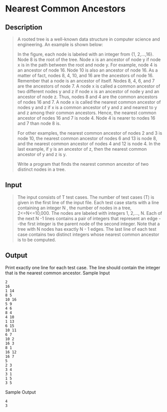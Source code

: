 # Nearest Common Ancestors

## **Description**

> A rooted tree is a well-known data structure in computer science and engineering. An example is shown below: 
>
> In the figure, each node is labeled with an integer from {1, 2,...,16}. Node 8 is the root of the tree. Node x is an ancestor of node y if node x is in the path between the root and node y. For example, node 4 is an ancestor of node 16. Node 10 is also an ancestor of node 16. As a matter of fact, nodes 8, 4, 10, and 16 are the ancestors of node 16. Remember that a node is an ancestor of itself. Nodes 8, 4, 6, and 7 are the ancestors of node 7. A node x is called a common ancestor of two different nodes y and z if node x is an ancestor of node y and an ancestor of node z. Thus, nodes 8 and 4 are the common ancestors of nodes 16 and 7. A node x is called the nearest common ancestor of nodes y and z if x is a common ancestor of y and z and nearest to y and z among their common ancestors. Hence, the nearest common ancestor of nodes 16 and 7 is node 4. Node 4 is nearer to nodes 16 and 7 than node 8 is. 
>
> For other examples, the nearest common ancestor of nodes 2 and 3 is node 10, the nearest common ancestor of nodes 6 and 13 is node 8, and the nearest common ancestor of nodes 4 and 12 is node 4. In the last example, if y is an ancestor of z, then the nearest common ancestor of y and z is y. 
>
> Write a program that finds the nearest common ancestor of two distinct nodes in a tree. 



## **Input**

> The input consists of T test cases. The number of test cases (T) is given in the first line of the input file. Each test case starts with a line containing an integer N , the number of nodes in a tree, 2<=N<=10,000. The nodes are labeled with integers 1, 2,..., N. Each of the next N -1 lines contains a pair of integers that represent an edge --the first integer is the parent node of the second integer. Note that a tree with N nodes has exactly N - 1 edges. The last line of each test case contains two distinct integers whose nearest common ancestor is to be computed.



## **Output**

Print exactly one line for each test case. The line should contain the integer that is the nearest common ancestor.
Sample Input

    2
    16
    1 14
    8 5
    10 16
    5 9
    4 6
    8 4
    4 10
    1 13
    6 15
    10 11
    6 7
    10 2
    16 3
    8 1
    16 12
    16 7
    5
    2 3
    3 4
    3 1
    1 5
    3 5

Sample Output

    4
    3
